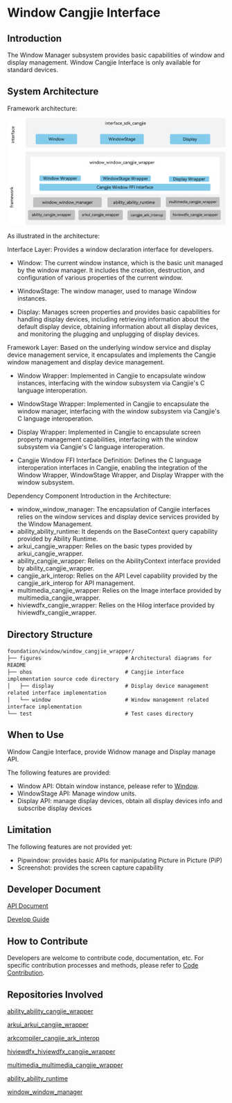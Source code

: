# Window Cangjie Interface<a name="EN-US_TOPIC_0000001076213364"></a>


## Introduction<a name="section15701932113019"></a>

The Window Manager subsystem provides basic capabilities of window and display management. Window Cangjie Interface is only available for standard devices.

## System Architecture

Framework architecture:

![Cangjie window wrapper](./figures/window_window_cangjie_wrapper_en.png)

As illustrated in the architecture:

Interface Layer: Provides a window declaration interface for developers.

- Window: The current window instance, which is the basic unit managed by the window manager. It includes the creation, destruction, and configuration of various properties of the current window.

- WindowStage: The window manager, used to manage Window instances.

- Display: Manages screen properties and provides basic capabilities for handling display devices, including retrieving information about the default display device, obtaining information about all display devices, and monitoring the plugging and unplugging of display devices.

Framework Layer: Based on the underlying window service and display device management service, it encapsulates and implements the Cangjie window management and display device management.

- Window Wrapper: Implemented in Cangjie to encapsulate window instances, interfacing with the window subsystem via Cangjie's C language interoperation.

- WindowStage Wrapper: Implemented in Cangjie to encapsulate the window manager, interfacing with the window subsystem via Cangjie's C language interoperation.

- Display Wrapper: Implemented in Cangjie to encapsulate screen property management capabilities, interfacing with the window subsystem via Cangjie's C language interoperation.

- Cangjie Window FFI Interface Definition: Defines the C language interoperation interfaces in Cangjie, enabling the integration of the Window Wrapper, WindowStage Wrapper, and Display Wrapper with the window subsystem.

Dependency Component Introduction in the Architecture:

- window_window_manager: The encapsulation of Cangjie interfaces relies on the window services and display device services provided by the Window Management.
- ability_ability_runtime: It depends on the BaseContext query capability provided by Ability Runtime.
- arkui_cangjie_wrapper: Relies on the basic types provided by arkui_cangjie_wrapper.
- ability_cangjie_wrapper: Relies on the AbilityContext interface provided by ability_cangjie_wrapper.
- cangjie_ark_interop: Relies on the API Level capability provided by the cangjie_ark_interop for API management.
- multimedia_cangjie_wrapper: Relies on the Image interface provided by multimedia_cangjie_wrapper.
- hiviewdfx_cangjie_wrapper: Relies on the Hilog interface provided by hiviewdfx_cangjie_wrapper.

## Directory Structure<a name="section1791423143211"></a>

```
foundation/window/window_cangjie_wrapper/
├── figures                           # Architectural diagrams for README
├── ohos                              # Cangjie interface implementation source code directory
│   ├── display                       # Display device management related interface implementation
│   └── window                        # Window management related interface implementation
└── test                              # Test cases directory
```

## When to Use<a name="section171384529150"></a>

Window Cangjie Interface, provide Widnow manage and Display manage API.

The following features are provided:
- Window API: Obtain window instance, pelease refer to [Window](https://gitcode.com/openharmony-sig/arkcompiler_cangjie_ark_interop/blob/master/doc/API_Reference/source_en/arkui-cj/cj-apis-window.md).
- WindowStage API: Manage window units.
- Display API: manage display devices, obtain all display devices info and subscribe display devices

## Limitation

The following features are not provided yet:
- Pipwindow: provides basic APIs for manipulating Picture in Picture (PiP)
- Screenshot: provides the screen capture capability

## Developer Document<a name="section171384529152"></a>

[API Document](https://gitcode.com/openharmony-sig/arkcompiler_cangjie_ark_interop/blob/master/doc/API_Reference/source_en/arkui-cj/cj-apis-window.md)

[Develop Guide](https://gitcode.com/openharmony-sig/arkcompiler_cangjie_ark_interop/blob/master/doc/Dev_Guide/summary_cjnative_ohos_EN.md)

## How to Contribute<a name="section171384529153"></a>

Developers are welcome to contribute code, documentation, etc. For specific contribution processes and methods, please refer to [Code Contribution](https://gitcode.com/openharmony/docs/blob/master/en/contribute/how-to-contribute.md).

## Repositories Involved<a name="section1447164910172"></a>

[ability_ability_cangjie_wrapper](https://gitcode.com/openharmony-sig/ability_ability_cangjie_wrapper)

[arkui_arkui_cangjie_wrapper](https://gitcode.com/openharmony-sig/arkui_arkui_cangjie_wrapper)

[arkcompiler_cangjie_ark_interop](https://gitcode.com/openharmony-sig/arkcompiler_cangjie_ark_interop)

[hiviewdfx_hiviewdfx_cangjie_wrapper](https://gitcode.com/openharmony-sig/hiviewdfx_hiviewdfx_cangjie_wrapper)

[multimedia_multimedia_cangjie_wrapper](https://gitcode.com/openharmony-sig/multimedia_multimedia_cangjie_wrapper)

[ability_ability_runtime](https://gitcode.com/openharmony/ability_ability_runtime)

[window_window_manager](https://gitcode.com/openharmony/window_window_manager)